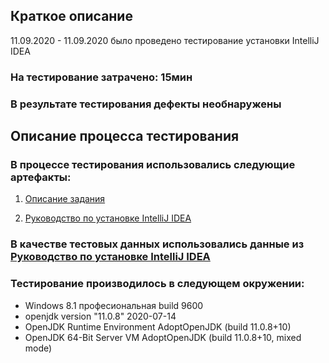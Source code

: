 ## Краткое описание

11.09.2020 - 11.09.2020 было проведено тестирование установки IntelliJ IDEA

### На тестирование затрачено: 15мин

### В результате тестирования дефекты необнаружены

## Описание процесса тестирования

### В процессе тестирования использовались следующие артефакты:

1. [Описание задания](https://github.com/netology-code/javaqa-homeworks/tree/master/intro)

1. [Руководство по установке IntelliJ IDEA](https://github.com/netology-code/javaqa-homeworks/blob/master/intro/idea.md)



### В качестве тестовых данных использовались данные из [Руководство по установке IntelliJ IDEA](https://github.com/netology-code/javaqa-homeworks/blob/master/intro/idea.md)


### Тестирование производилось в следующем окружении:

* Windows 8.1 професиональная build 9600
* openjdk version "11.0.8" 2020-07-14
* OpenJDK Runtime Environment AdoptOpenJDK (build 11.0.8+10)
* OpenJDK 64-Bit Server VM AdoptOpenJDK (build 11.0.8+10, mixed mode)
